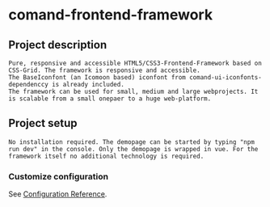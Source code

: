 # comand-frontend-framework

## Project description
```
Pure, responsive and accessible HTML5/CSS3-Frontend-Framework based on CSS-Grid. The framework is responsive and accessible. 
The BaseIconfont (an Icomoon based) iconfont from comand-ui-iconfonts-dependenccy is already included.
The framework can be used for small, medium and large webprojects. It is scalable from a small onepaer to a huge web-platform. 

```

## Project setup
```
No installation required. The demopage can be started by typing "npm run dev" in the console. Only the demopage is wrapped in vue. For the framework itself no additional technology is required. 
```
### Customize configuration
See [Configuration Reference](https://cli.vuejs.org/config/).
